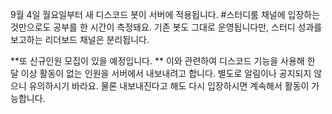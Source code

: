 9월 4일 월요일부터 새 디스코드 봇이 서버에 적용됩니다. #스터디룸 채널에 입장하는 것만으로도 공부를 한 시간이 측정돼요. 기존 봇도 그대로 운영됩니다만, 스터디 성과를 보고하는 리더보드 채널은 분리됩니다.

**또 신규인원 모집이 있을 예정입니다. ** 이와 관련하여 디스코드 기능을 사용해 한 달 이상 활동이 없는 인원을 서버에서 내보내려고 합니다. 별도로 알림이나 공지되지 않으니 유의하시기 바라요. 물론 내보내진다고 해도 다시 입장하시면 계속해서 활동이 가능합니다. 